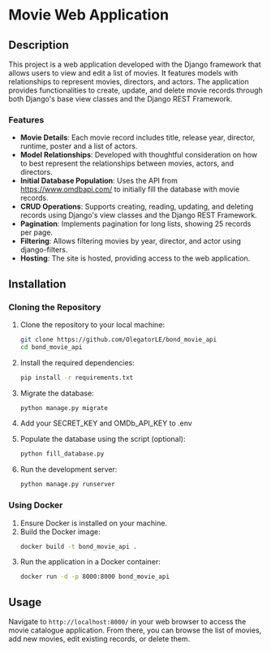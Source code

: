 # Movie Web Application

## Description

This project is a web application developed with the Django framework that allows users to view and edit a list of
movies. It features models with relationships to represent movies, directors, and actors. The application provides
functionalities to create, update, and delete movie records through both Django's base view classes and the Django REST
Framework.

### Features

- **Movie Details**: Each movie record includes title, release year, director, runtime, poster and a list of actors.
- **Model Relationships**: Developed with thoughtful consideration on how to best represent the relationships between
  movies, actors, and directors.
- **Initial Database Population**: Uses the API from https://www.omdbapi.com/ to initially fill the database with movie
  records.
- **CRUD Operations**: Supports creating, reading, updating, and deleting records using Django's view classes and the
  Django REST Framework.
- **Pagination**: Implements pagination for long lists, showing 25 records per page.
- **Filtering**: Allows filtering movies by year, director, and actor using django-filters.
- **Hosting**: The site is hosted, providing access to the web application.

## Installation

### Cloning the Repository

1. Clone the repository to your local machine:
    ```bash
    git clone https://github.com/OlegatorLE/bond_movie_api
    cd bond_movie_api
    ```
2. Install the required dependencies:
    ```bash
    pip install -r requirements.txt
    ```
3. Migrate the database:
    ```bash
    python manage.py migrate
    ```
4. Add your SECRET_KEY and OMDb_API_KEY to .env

5. Populate the database using the script (optional):
    ```bash
    python fill_database.py
    ```
6. Run the development server:
    ```bash
    python manage.py runserver
    ```

### Using Docker

1. Ensure Docker is installed on your machine.
2. Build the Docker image:
    ```bash
    docker build -t bond_movie_api .
    ```
3. Run the application in a Docker container:
    ```bash
    docker run -d -p 8000:8000 bond_movie_api
    ```

## Usage

Navigate to `http://localhost:8000/` in your web browser to access the movie catalogue application. From there, you can
browse the list of movies, add new movies, edit existing records, or delete them.